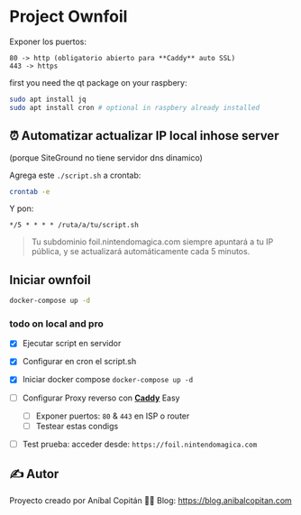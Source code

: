 # Project Ownfoil

Exponer los puertos:
    
    80 -> http (obligatorio abierto para **Caddy** auto SSL)
    443 -> https

first you need the qt package on your raspbery:

```bash
sudo apt install jq
sudo apt install cron # optional in raspbery already installed
```

## ⏰ Automatizar actualizar IP local inhose server 

(porque SiteGround no tiene servidor dns dinamico)

Agrega este `./script.sh` a crontab:

```bash
crontab -e
```

Y pon:

```
*/5 * * * * /ruta/a/tu/script.sh
```

> Tu subdominio foil.nintendomagica.com siempre apuntará a tu IP pública, y se actualizará automáticamente cada 5 minutos.



## Iniciar ownfoil

```bash
docker-compose up -d
```



### todo on local and pro

- [x] Ejecutar script en servidor
- [x] Configurar en cron el script.sh
- [x] Iniciar docker compose
    `docker-compose up -d`
- [ ] Configurar Proxy reverso con **[Caddy](https://caddyserver.com/)** Easy
    - [ ] Exponer puertos: `80` & `443` en ISP o router
    - [ ] Testear estas condigs
- [ ] Test prueba: acceder desde: `https://foil.nintendomagica.com`


## ✍️ Autor

Proyecto creado por Aníbal Copitán
🔗📝 Blog: https://blog.anibalcopitan.com

